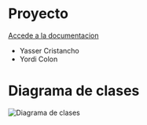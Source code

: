 # Proyecto

[Accede a la documentacion](https://bst-docs.netlify.app/)

- Yasser Cristancho
- Yordi Colon


# Diagrama de clases
![Diagrama de clases](https://res.cloudinary.com/dacsyfheb/image/upload/v1640005806/IMG-20211220-WA0001_gra8vb.jpg 'Diagrama de clases')
